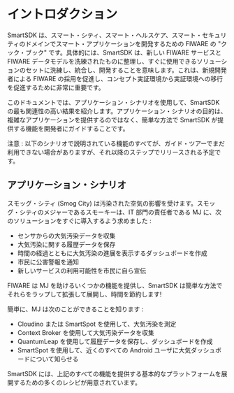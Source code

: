 # イントロダクション

SmartSDK は、スマート・シティ、スマート・ヘルスケア、スマート・セキュリティのドメインでスマート・アプリケーションを開発するための FIWARE の "クック・ブック" です。具体的には、SmartSDK は、新しい FIWARE サービスと FIWARE データモデルを洗練されたものに整理し、すぐに使用できるソリューションのセットに洗練し、統合し、開発することを意味します。これは、新規開発者による FIWARE の採用を促進し、コンセプト実証環境から実証環境への移行を促進するために非常に重要です。

このドキュメントでは、アプリケーション・シナリオを使用して、SmartSDK の最も関連性の高い結果を紹介します。アプリケーション・シナリオの目的は、複雑なアプリケーションを提供するのではなく、簡単な方法で SmartSDK が提供する機能を開発者にガイドすることです。

注意 : 以下のシナリオで説明されている機能のすべてが、ガイド・ツアーでまだ利用できない場合がありますが、それ以降のステップでリリースされる予定です。

## アプリケーション・シナリオ

スモッグ・シティ (Smog City) は汚染された空気の影響を受けます。スモッグ・シティのメジャーであるスモーキーは、IT 部門の責任者である MJ に、次のソリューションをすぐに導入するよう求めました :

* センサからの大気汚染データを収集
* 大気汚染に関する履歴データを保存
* 時間の経過とともに大気汚染の進展を表示するダッシュボードを作成
* 市民に公害警報を通知
* 新しいサービスの利用可能性を市民に自ら宣伝

FIWARE は MJ を助けるいくつかの機能を提供し、SmartSDK は簡単な方法でそれらをラップして拡張して展開し、時間を節約します!

簡単に、MJ は次のことができることを知ります :

* Cloudino または SmartSpot を使用して、大気汚染を測定
* Context Broker を使用して大気汚染データを収集
* QuantumLeap を使用して履歴データを保存し、ダッシュボードを作成
* SmartSpot を使用して、近くのすべての Android ユーザに大気ダッシュボードについて知らせる

SmartSDK には、上記のすべての機能を提供する基本的なプラットフォームを展開するための多くのレシピが用意されています。
